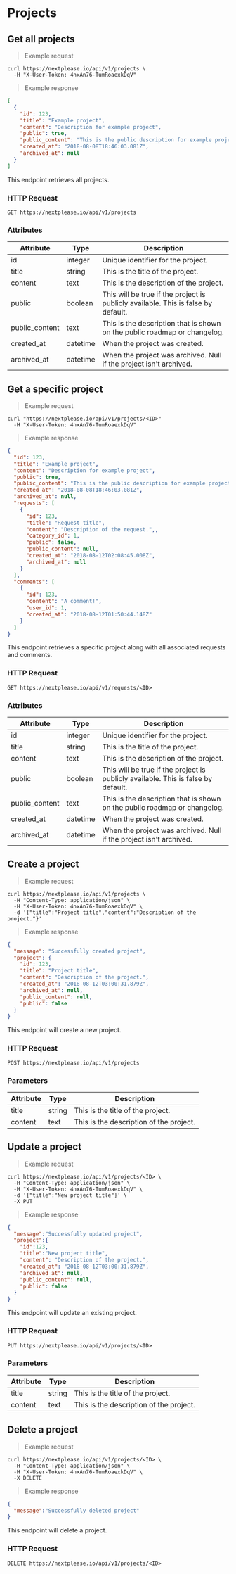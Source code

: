 # Projects

## Get all projects

> Example request

```shell
curl https://nextplease.io/api/v1/projects \
  -H "X-User-Token: 4nxAn76-TumRoaexkDqV"
```

> Example response

```json
[
  {
    "id": 123,
    "title": "Example project",
    "content": "Description for example project",
    "public": true,
    "public_content": "This is the public description for example project",
    "created_at": "2018-08-08T18:46:03.081Z",
    "archived_at": null
  }
]
```

This endpoint retrieves all projects.

### HTTP Request

`GET https://nextplease.io/api/v1/projects`

### Attributes

Attribute | Type | Description
--------- | ------- | -----------
id | integer | Unique identifier for the project.
title | string | This is the title of the project.
content | text | This is the description of the project.
public | boolean | This will be true if the project is publicly available. This is false by default.
public_content | text | This is the description that is shown on the public roadmap or changelog.
created_at | datetime | When the project was created.
archived_at | datetime | When the project was archived. Null if the project isn't archived.

## Get a specific project

> Example request

```shell
curl "https://nextplease.io/api/v1/projects/<ID>"
  -H "X-User-Token: 4nxAn76-TumRoaexkDqV"
```

> Example response

```json
{
  "id": 123,
  "title": "Example project",
  "content": "Description for example project",
  "public": true,
  "public_content": "This is the public description for example project",
  "created_at": "2018-08-08T18:46:03.081Z",
  "archived_at": null,
  "requests": [
    {
      "id": 123,
      "title": "Request title",
      "content": "Description of the request.",,
      "category_id": 1,
      "public": false,
      "public_content": null,
      "created_at": "2018-08-12T02:08:45.008Z",
      "archived_at": null
    }
  ],
  "comments": [
    {
      "id": 123,
      "content": "A comment!",
      "user_id": 1,
      "created_at": "2018-08-12T01:50:44.148Z"
    }
  ]
}
```

This endpoint retrieves a specific project along with all associated requests and comments.

### HTTP Request

`GET https://nextplease.io/api/v1/requests/<ID>`

### Attributes

Attribute | Type | Description
--------- | ------- | -----------
id | integer | Unique identifier for the project.
title | string | This is the title of the project.
content | text | This is the description of the project.
public | boolean | This will be true if the project is publicly available. This is false by default.
public_content | text | This is the description that is shown on the public roadmap or changelog.
created_at | datetime | When the project was created.
archived_at | datetime | When the project was archived. Null if the project isn't archived.

## Create a project

> Example request

```shell
curl https://nextplease.io/api/v1/projects \
  -H "Content-Type: application/json" \
  -H "X-User-Token: 4nxAn76-TumRoaexkDqV" \
  -d '{"title":"Project title","content":"Description of the project."}'
```

> Example response

```json
{
  "message": "Successfully created project",
  "project": {
    "id": 123,
    "title": "Project title",
    "content": "Description of the project.",
    "created_at": "2018-08-12T03:00:31.879Z",
    "archived_at": null,
    "public_content": null,
    "public": false
  }
}
```

This endpoint will create a new project.

### HTTP Request

`POST https://nextplease.io/api/v1/projects`

### Parameters

Attribute | Type | Description
--------- | ------- | -----------
title | string | This is the title of the project.
content | text | This is the description of the project.

## Update a project

> Example request

```shell
curl https://nextplease.io/api/v1/projects/<ID> \
  -H "Content-Type: application/json" \
  -H "X-User-Token: 4nxAn76-TumRoaexkDqV" \
  -d '{"title":"New project title"}' \
  -X PUT
```

> Example response

```json
{
  "message":"Successfully updated project",
  "project":{
    "id":123,
    "title":"New project title",
    "content": "Description of the project.",
    "created_at": "2018-08-12T03:00:31.879Z",
    "archived_at": null,
    "public_content": null,
    "public": false
  }
}
```

This endpoint will update an existing project.

### HTTP Request

`PUT https://nextplease.io/api/v1/projects/<ID>`

### Parameters

Attribute | Type | Description
--------- | ------- | -----------
title | string | This is the title of the project.
content | text | This is the description of the project.

## Delete a project

> Example request

```shell
curl https://nextplease.io/api/v1/projects/<ID> \
  -H "Content-Type: application/json" \
  -H "X-User-Token: 4nxAn76-TumRoaexkDqV" \
  -X DELETE
```

> Example response

```json
{
  "message":"Successfully deleted project"
}
```

This endpoint will delete a project.

### HTTP Request

`DELETE https://nextplease.io/api/v1/projects/<ID>`
